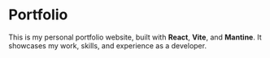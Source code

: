 # Portfolio

This is my personal portfolio website, built with **React**, **Vite**, and **Mantine**. It showcases my work, skills, and experience as a developer.
